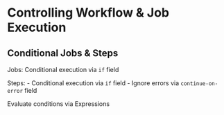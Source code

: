 # Controlling Workflow & Job Execution

## Conditional Jobs & Steps

Jobs: Conditional execution via `if` field

Steps:
    - Conditional execution via `if` field
    - Ignore errors via `continue-on-error` field

Evaluate conditions via Expressions

